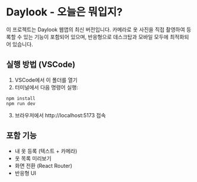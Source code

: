 # Daylook - 오늘은 뭐입지?

이 프로젝트는 Daylook 웹앱의 최신 버전입니다.
카메라로 옷 사진을 직접 촬영하여 등록할 수 있는 기능이 포함되어 있으며, 
반응형으로 데스크탑과 모바일 모두에 최적화되어 있습니다.

## 실행 방법 (VSCode)

1. VSCode에서 이 폴더를 열기
2. 터미널에서 다음 명령어 실행:

```
npm install
npm run dev
```

3. 브라우저에서 http://localhost:5173 접속

## 포함 기능
- 내 옷 등록 (텍스트 + 카메라)
- 옷 목록 미리보기
- 화면 전환 (React Router)
- 반응형 UI
